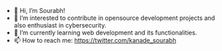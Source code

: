 - 👋 Hi, I’m Sourabh!
- 👀 I’m interested to contribute in opensource development projects and also enthusiast in cybersecurity.
- 🌱 I’m currently learning web development and its functionalities.
- 📫 How to reach me: https://twitter.com/kanade_sourabh

<!---
SourabhKanade/SourabhKanade is a ✨ special ✨ repository because its `README.md` (this file) appears on your GitHub profile.
You can click the Preview link to take a look at your changes.
--->
